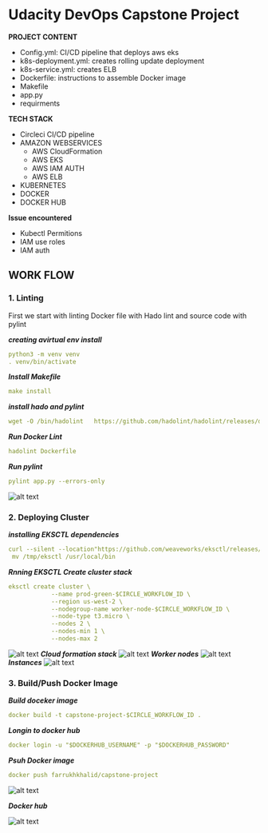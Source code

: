 # **Udacity DevOps Capstone Project**
**PROJECT CONTENT**
- Config.yml: CI/CD pipeline that deploys aws eks
- k8s-deployment.yml: creates rolling update deployment
- k8s-service.yml: creates ELB
- Dockerfile: instructions to assemble Docker image
- Makefile
- app.py
- requirments


**TECH STACK**
- Circleci CI/CD pipeline
- AMAZON WEBSERVICES
  - AWS CloudFormation
  - AWS EKS
  - AWS IAM AUTH
  - AWS ELB
- KUBERNETES
- DOCKER
- DOCKER HUB


**Issue encountered**
- Kubectl Permitions
- IAM use roles
- IAM auth

## WORK FLOW

### **1. Linting**
First we start with linting Docker file with Hado lint and source code with pylint

***creating avirtual env install***

```yaml
python3 -m venv venv
. venv/bin/activate
```

***Install Makefile***

```yaml
make install
```

***install hado and pylint***
```yaml
wget -O /bin/hadolint   https://github.com/hadolint/hadolint/releases/download/v1.16.3/hadolint-Linux-x86_64
```

***Run Docker Lint***
```yaml
hadolint Dockerfile
```

***Run pylint***
```yaml
pylint app.py --errors-only
```

![alt text](https://github.com/Farrukhkhalid/DevOps_capstone/blob/main/screens/01%20capstone-lint.png)



### **2. Deploying Cluster**

***installing EKSCTL dependencies***
```yaml
curl --silent --location"https://github.com/weaveworks/eksctl/releases/download/v0.83.0/eksctl_Linux_amd64.tar.gz" | tar xz -C /tmp
 mv /tmp/eksctl /usr/local/bin
```

***Rnning EKSCTL Create cluster stack***
```yaml
eksctl create cluster \
            --name prod-green-$CIRCLE_WORKFLOW_ID \
            --region us-west-2 \
            --nodegroup-name worker-node-$CIRCLE_WORKFLOW_ID \
            --node-type t3.micro \
            --nodes 2 \
            --nodes-min 1 \
            --nodes-max 2
```
![alt text](https://github.com/Farrukhkhalid/DevOps_capstone/blob/main/screens/04%20capstone-cloud%20formation.png)
***Cloud formation stack***
![alt text](https://github.com/Farrukhkhalid/DevOps_capstone/blob/main/screens/02%20capstome-stack-green.png)
***Worker nodes***
![alt text](https://github.com/Farrukhkhalid/DevOps_capstone/blob/main/screens/06%20capstone-green-worker-node.png)
***Instances***
![alt text](https://github.com/Farrukhkhalid/DevOps_capstone/blob/main/screens/05%20capstone-green%20blue%20instances.png)

### **3. Build/Push Docker Image**

***Build doceker image***

```yaml
docker build -t capstone-project-$CIRCLE_WORKFLOW_ID .
```

***Longin to docker hub***

```yaml
docker login -u "$DOCKERHUB_USERNAME" -p "$DOCKERHUB_PASSWORD"
```

***Psuh Docker image***
```yaml
docker push farrukhkhalid/capstone-project
```
![alt text](https://github.com/Farrukhkhalid/DevOps_capstone/blob/main/screens/07%20capstone-docker-image.png)

***Docker hub***

![alt text](https://github.com/Farrukhkhalid/DevOps_capstone/blob/main/screens/07-2%20capstone-docker-hub.png)
